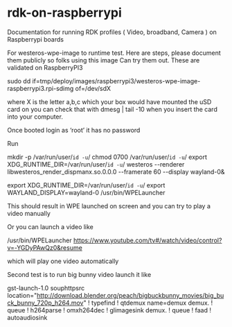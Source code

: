 # rdk-on-raspberrypi
Documentation for running RDK profiles ( Video, broadband, Camera ) on Raspberrypi boards

For westeros-wpe-image to runtime test. Here are steps, please document them publicly so folks using this image
Can try them out. These are validated on RaspberryPI3
 
sudo dd if=tmp/deploy/images/raspberrypi3/westeros-wpe-image-raspberrypi3.rpi-sdimg of=/dev/sdX
 
where X is the letter a,b,c which your box would have mounted the uSD card on you can check that with dmesg | tail -10
when you insert the card into your computer.
 
Once booted login as ‘root’ it has no password
 
Run
 
mkdir -p /var/run/user/`id -u`/
chmod 0700 /var/run/user/`id -u`/
export XDG_RUNTIME_DIR=/var/run/user/`id -u`/
westeros --renderer libwesteros_render_dispmanx.so.0.0.0 --framerate 60 --display wayland-0&
 
export XDG_RUNTIME_DIR=/var/run/user/`id -u`/
export WAYLAND_DISPLAY=wayland-0
/usr/bin/WPELauncher
 
This should result in WPE launched on screen and you can try to play a video manually
 
Or you can launch a video like
 
/usr/bin/WPELauncher https://www.youtube.com/tv#/watch/video/control?v=-YGDyPAwQz0&resume
 
which will play one video automatically
 
 
Second test is to run big bunny video launch it like
 
gst-launch-1.0 souphttpsrc location="http://download.blender.org/peach/bigbuckbunny_movies/big_buck_bunny_720p_h264.mov" ! typefind ! qtdemux name=demux demux. ! queue ! h264parse ! omxh264dec ! glimagesink demux. ! queue ! faad ! autoaudiosink
